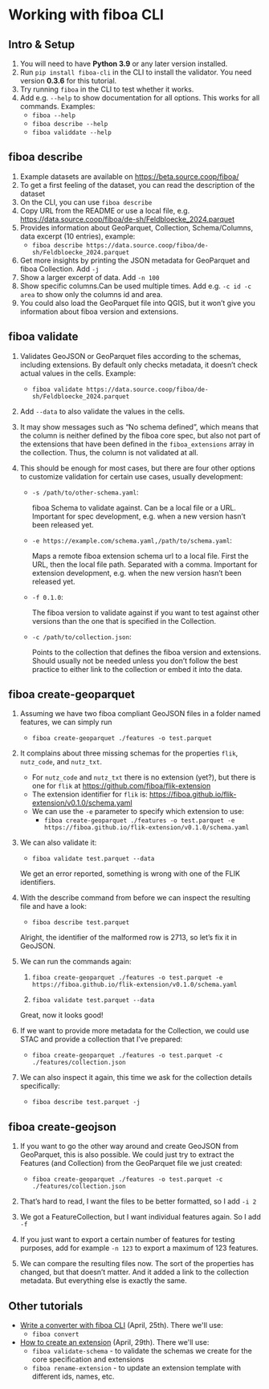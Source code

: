 # Working with fiboa CLI

## Intro & Setup
1. You will need to have **Python 3.9** or any later version installed.
2. Run `pip install fiboa-cli` in the CLI to install the validator.
   You need version **0.3.6** for this tutorial.
3. Try running `fiboa` in the CLI to test whether it works.
4. Add e.g. `--help` to show documentation for all options.
    This works for all commands.
    Examples:
   - `fiboa --help`
   - `fiboa describe --help`
   - `fiboa validdate --help`

## fiboa describe

1. Example datasets are available on https://beta.source.coop/fiboa/ 
2. To get a first feeling of the dataset, you can read the description of the dataset
3. On the CLI, you can use `fiboa describe`
4. Copy URL from the README or use a local file, e.g. 
   https://data.source.coop/fiboa/de-sh/Feldbloecke_2024.parquet 
5. Provides information about GeoParquet, Collection, Schema/Columns, data excerpt (10 entries), example:
   - `fiboa describe https://data.source.coop/fiboa/de-sh/Feldbloecke_2024.parquet`
6. Get more insights by printing the JSON metadata for GeoParquet and fiboa Collection. Add `-j`
7. Show a larger excerpt of data. Add `-n 100`
8. Show specific columns.Can be used multiple times. Add e.g. `-c id -c area` to show only the columns id and area.
9. You could also load the GeoParquet file into QGIS, but it won’t give you information about fiboa version and extensions.

## fiboa validate

1. Validates GeoJSON or GeoParquet files according to the schemas, including extensions.
   By default only checks metadata, it doesn’t check actual values in the cells.
   Example:
   - `fiboa validate https://data.source.coop/fiboa/de-sh/Feldbloecke_2024.parquet`
   
2. Add `--data` to also validate the values in the cells.

3. It may show messages such as “No schema defined”, which means that the column is neither defined by the fiboa core spec, but also not part of the extensions that have been defined in the `fiboa_extensions` array in the collection. Thus, the column is not validated at all.

5. This should be enough for most cases, but there are four other options to customize validation for certain use cases, usually development:
   - `-s /path/to/other-schema.yaml`:
     
     fiboa Schema to validate against. Can be a local file or a URL.
     Important for spec development, e.g. when a new version hasn’t been released yet.
   - `-e https://example.com/schema.yaml,/path/to/schema.yaml`:
     
     Maps a remote fiboa extension schema url to a local file. First the URL, then the local file path. Separated with a comma.
     Important for extension development, e.g. when the new version hasn’t been released yet.
   - `-f 0.1.0`:
     
     The fiboa version to validate against if you want to test against other versions than the one that is specified in the Collection.
   - `-c /path/to/collection.json`:
     
     Points to the collection that defines the fiboa version and extensions.
     Should usually not be needed unless you don’t follow the best practice to either link to the collection or embed it into the data.
   
## fiboa create-geoparquet

1. Assuming we have two fiboa compliant GeoJSON files in a folder named features, we can simply run
   - `fiboa create-geoparquet ./features -o test.parquet`

2. It complains about three missing schemas for the properties `flik`, `nutz_code`, and `nutz_txt`.
   - For `nutz_code` and `nutz_txt` there is no extension (yet?), but there is one for `flik` at <https://github.com/fiboa/flik-extension>
   - The extension identifier for `flik` is: <https://fiboa.github.io/flik-extension/v0.1.0/schema.yaml>
   - We can use the `-e` parameter to specify which extension to use:
     - `fiboa create-geoparquet ./features -o test.parquet -e https://fiboa.github.io/flik-extension/v0.1.0/schema.yaml`

3. We can also validate it:
   - `fiboa validate test.parquet --data`

   We get an error reported, something is wrong with one of the FLIK identifiers.

4. With the describe command from before we can inspect the resulting file and have a look:
    - `fiboa describe test.parquet`

   Alright, the identifier of the malformed row is 2713, so let’s fix it in GeoJSON.

5. We can run the commands again:
    1. `fiboa create-geoparquet ./features -o test.parquet -e https://fiboa.github.io/flik-extension/v0.1.0/schema.yaml`

    2. `fiboa validate test.parquet --data`

   Great, now it looks good!

6. If we want to provide more metadata for the Collection, we could use STAC and provide a collection that I’ve prepared:
    - `fiboa create-geoparquet ./features -o test.parquet -c ./features/collection.json`

7. We can also inspect it again, this time we ask for the collection details specifically:
    - `fiboa describe test.parquet -j`

## fiboa create-geojson

1. If you want to go the other way around and create GeoJSON from GeoParquet, this is also possible. We could just try to extract the Features (and Collection) from the GeoParquet file we just created:
    - `fiboa create-geoparquet ./features -o test.parquet -c ./features/collection.json`

2. That’s hard to read, I want the files to be better formatted, so I add `-i 2`

3. We got a FeatureCollection, but I want individual features again. So I add `-f`

4. If you just want to export a certain number of features for testing purposes, add for example `-n 123` to export a maximum of 123 features.

5. We can compare the resulting files now. The sort of the properties has changed, but that doesn’t matter. And it added a link to the collection metadata. But everything else is exactly the same.

## Other tutorials
- [Write a converter with fiboa CLI](../cli-convert/README.md) (April, 25th). There we'll use:
  - `fiboa convert`
- [How to create an extension](../create-extension/README.md) (April, 29th). There we'll use:
  - `fiboa validate-schema` - to validate the schemas we create for the core specification and extensions
  - `fiboa rename-extension` - to update an extension template with different ids, names, etc.